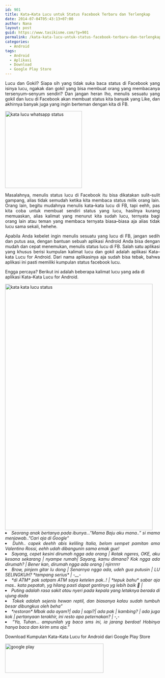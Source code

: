 ```yaml
---
id: 901
title: Kata–Kata Lucu untuk Status Facebook Terbaru dan Terlengkap
date: 2014-07-04T05:43:13+07:00
author: Nana
layout: post
guid: https://www.tasikisme.com/?p=901
permalink: /kata-kata-lucu-untuk-status-facebook-terbaru-dan-terlengkap/
categories:
  - Android
tags:
  - Android
  - Aplikasi
  - Download
  - Google Play Store
---
```

<p style="text-align: justify;">
  Lucu dan Gokil? Siapa sih yang tidak suka baca status di Facebook yang isinya lucu, ngakak dan gokil yang bisa membuat orang yang membacanya tersenyum–senyum sendiri? Dan jangan heran lho, menulis sesuatu yang gokil dan lucu di Facebook akan membuat status kita banyak yang Like, dan akhirnya banyak juga yang ingin berteman dengan kita di FB.
</p>

<p style="text-align: justify;">
  <img loading="lazy" class="aligncenter" src="https://1.bp.blogspot.com/-YP7zfJzZdX0/U7UJZNwitYI/AAAAAAAADTs/l4tBzv6Do74/s1600/kata-kata-lucu_250.png" alt="kata lucu whatsapp status" width="250" height="250" />
</p>

<p style="text-align: justify;">
  Masalahnya, menulis status lucu di Facebook itu bisa dikatakan sulit–sulit gampang, alias tidak semudah ketika kita membaca status milik orang lain. Orang lain, begitu mudahnya menulis kata–kata lucu di FB, tapi eehh, pas kita coba untuk membuat sendiri status yang lucu, hasilnya kurang memuaskan, alias kalimat yang menurut kita sudah lucu, ternyata bagi orang lain atau teman yang membaca ternyata biasa–biasa aja alias tidak lucu sama sekali, hehehe.
</p>

<p style="text-align: justify;">
  Apabila Anda kebelet ingin menulis sesuatu yang lucu di FB, jangan sedih dan putus asa, dengan bantuan sebuah aplikasi Android Anda bisa dengan mudah dan cepat menemukan, menulis status lucu di FB. Salah satu aplikasi yang khusus berisi kumpulan kalimat lucu dan gokil adalah aplikasi Kata–kata Lucu for Android. Dari nama aplikasinya aja sudah bisa tebak, bahwa aplikasi ini pasti memiliki kumpulan status facebook lucu.
</p>

Engga percaya? Berikut ini adalah beberapa kalimat lucu yang ada di aplikasi Kata–Kata Lucu for Android.

<img loading="lazy" class="aligncenter" src="https://1.bp.blogspot.com/-LyS4PFrzwHE/U7UJeaQ4pjI/AAAAAAAADT0/dSbPHbmMf30/s1600/Screenshot_2014-07-02-19-55-14.png" alt="kata kata lucu status" width="480" height="800" /> 

<li style="text-align: justify;">
  <em>Seorang anak bertanya pada ibunya…&#8221;Mama Baju aku mana..&#8221; si mama menjawab..&#8221;Cari aja di Google&#8221;</em>
</li>
<li style="text-align: justify;">
  <em>Duhh.. capek deehh abis keliling Italia, belom sempet pamitan ama Valentino Rossi, eehh udah dibangunin sama emak gue!</em>
</li>
<li style="text-align: justify;">
  <em>Sayang, cepet kesini dirumah ngga ada orang | #otak ngeres, OKE, aku kesana sekarang | nyampe rumah| Sayang, kamu dimana? Kok ngga ada dirumah? | Bener kan, dirumah ngga ada orang | njirrrrrr</em>
</li>
<li style="text-align: justify;">
  <em>Brow, pinjem gitar lu dong | Senarnya ngga ada, udeh gua putusin | LU SELINGKUH? *tampang serius* | -__-</em>
</li>
<li style="text-align: justify;">
  <em>*di ATM* pak satpam ATM saya ketelen pak..! | *tepuk bahu* sabar aja mas.. kata pepatah, yg hilang pasti dapat gantinya yg lebih baik 🙂 |</em>
</li>
<li style="text-align: justify;">
  <em>Puting adalah rasa sakit atau nyeri pada kepala yang letaknya berada di ujung dada</em>
</li>
<li style="text-align: justify;">
  <em>Tokek adalah sejenis hewan reptil, dan biasanya kalau sudah tumbuh besar dibungkus oleh beha”</em>
</li>
<li style="text-align: justify;">
  <em>*restoran* Mbak ada ayam?| ada | sapi?| ada pak | kambing? | ada juga kok | pertanyaan terakhir, ini resto apa peternakan? | -,-</em>
</li>
<li style="text-align: justify;">
  <em>&#8220;Ya, Tuhan&#8230; ampunilah yg baca sms ini, ia jarang berdoa! Hobinya hanya baca dan kirim sms aja.&#8221;</em>
</li>

<!--more-->

Download Kumpulan Kata–Kata Lucu for Android dari Google Play Store

[<img loading="lazy" class="aligncenter" src="https://4.bp.blogspot.com/-De1ANDt5LiM/U686fZYWYnI/AAAAAAAADTM/wbO1RFiwfP0/s1600/google-play-store.png" alt="google play" width="320" height="95" />](https://play.google.com/store/apps/details?id=com.belladyna.katalucu)